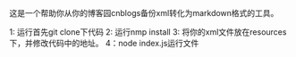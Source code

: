 这是一个帮助你从你的博客园cnblogs备份xml转化为markdown格式的工具。

 1: 运行首先git clone下代码
 2: 运行nmp install
 3: 将你的xml文件放在resources下，并修改代码中的地址。
 4：node index.js运行文件
